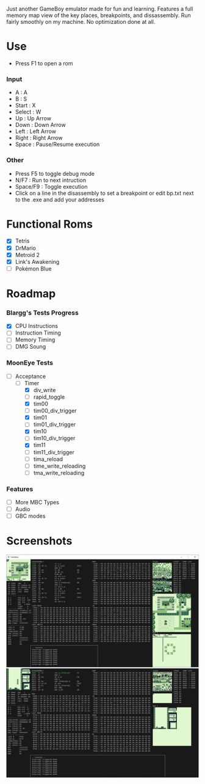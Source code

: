 Just another GameBoy emulator made for fun and learning. Features a full memory map view of the key places, breakpoints, and dissassembly.
Run fairly smoothly on my machine. No optimization done at all. 

# Use 
- Press F1 to open a rom

### Input
- A : A
- B : S
- Start : X
- Select : W
- Up : Up Arrow
- Down : Down Arrow
- Left : Left Arrow
- Right : Right Arrow
- Space : Pause/Resume execution

### Other
- Press F5 to toggle debug mode
- N/F7 : Run to next intruction
- Space/F9 : Toggle execution
- Click on a line in the disassembly to set a breakpoint or edit bp.txt next to the .exe and add your addresses

# Functional Roms
- [X] Tetris
- [X] DrMario
- [X] Metroid 2
- [X] Link's Awakening
- [ ] Pokémon Blue

# Roadmap
### Blargg's Tests Progress
 - [X] CPU Instructions 
 - [ ] Instruction Timing
 - [ ] Memory Timing
 - [ ] DMG Soung

### MoonEye Tests 
 - [ ] Acceptance
    - [ ] Timer
        - [X] div_write
        - [ ] rapid_toggle
        - [X] tim00
        - [ ] tim00_div_trigger
        - [X] tim01
        - [ ] tim01_div_trigger
        - [X] tim10
        - [ ] tim10_div_trigger
        - [X] tim11
        - [ ] tim11_div_trigger
        - [ ] tima_reload
        - [ ] time_write_reloading
        - [ ] tma_write_reloading

### Features
- [ ] More MBC Types
- [ ] Audio
- [ ] GBC modes

# Screenshots
![1](https://github.com/Sl3dge78/gb_emu/blob/main/screenshots/1.png?raw=true)  
![1](https://github.com/Sl3dge78/gb_emu/blob/main/screenshots/2.png?raw=true)  

